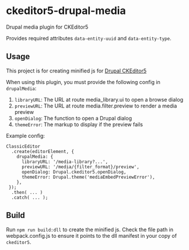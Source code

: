 # ckeditor5-drupal-media
Drupal media plugin for CKEditor5

Provides required attributes `data-entity-uuid` and `data-entity-type`.

## Usage

This project is for creating minified js for [Drupal CKEditor5](http://drupal.org/project/ckeditor5)

When using this plugin, you must provide the following config in `drupalMedia`:

1. `libraryURL`: The URL at route media_library.ui to open a browse dialog
2. `previewURL`: The URL at route media.filter.preview to render a media preview
3. `openDialog`: The function to open a Drupal dialog
4. `themeError`: The markup to display if the preview fails

Example config:

```
ClassicEditor
  .create(editorElement, {
    drupalMedia: {
      libraryURL: '/media-library?...',
      previewURL: '/media/{filter_format}/preview',
      openDialog: Drupal.ckeditor5.openDialog,
      themeError: Drupal.theme('mediaEmbedPreviewError'),
    },
 });
  .then( ... )
  .catch( ... );
```

## Build

Run `npm run build:dll` to create the minified js.
Check the file path in webpack.config.js to ensure it points to the dll manifest in your copy of `ckeditor5`.